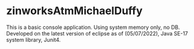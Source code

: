 # zinworksAtmMichaelDuffy

This is a basic console application. Using system memory only, no DB.
Developed on the latest version of eclipse as of (05/07/2022), Java SE-17 system library, Junit4.
